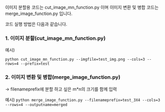 이미지 분할용 코드는 cut_image_mn_function.py 이며 
이미지 변환 및 병합 코드는 merge_image_function.py 입니다.

코드 실행 방법은 다음과 같습니다.



### 1. 이미지 분할(cut_image_mn_function.py)
예시)

```python cut_image_mn_function.py --imgfile=test_img.png --cols=3 --rows=4 --prefix=test```




### 2. 이미지 변환 및 병합(merge_image_function.py)
-> filenameprefix에 분할 하고 싶은 m*n의 크기를 함께 입력

예시)
```python merge_image_function.py --filenameprefix=test_3X4 --cols=3 --rows=4 --outputname=merged```

